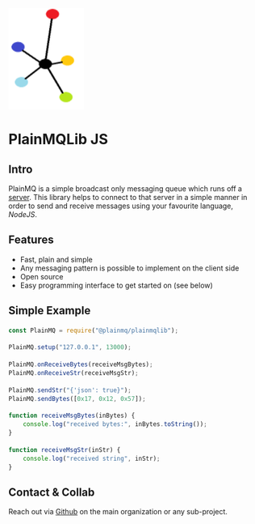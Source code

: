 <p align="left">
	<img src="imgs/packlogo.png" width="150" height="200" alt="plainmqlogo">
</p>

# PlainMQLib JS

## Intro

PlainMQ is a simple broadcast only messaging queue which runs off a [server](https://github.com/PlainMQ/PlainMQServer). This library helps to connect to that server in a simple manner in order to send and receive messages using your favourite language, _NodeJS_.

## Features

- Fast, plain and simple
- Any messaging pattern is possible to implement on the client side
- Open source
- Easy programming interface to get started on (see below)

## Simple Example

```js
const PlainMQ = require("@plainmq/plainmqlib");

PlainMQ.setup("127.0.0.1", 13000);

PlainMQ.onReceiveBytes(receiveMsgBytes);
PlainMQ.onReceiveStr(receiveMsgStr);

PlainMQ.sendStr("{'json': true}");
PlainMQ.sendBytes([0x17, 0x12, 0x57]);

function receiveMsgBytes(inBytes) {
	console.log("received bytes:", inBytes.toString());
}

function receiveMsgStr(inStr) {
	console.log("received string", inStr);
}
```

## Contact & Collab

Reach out via [Github](https://github.com/PlainMQ) on the main organization or any sub-project.
